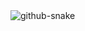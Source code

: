 <!--

## Hi there 👋


**Romerac/romerac** is a ✨ _special_ ✨ repository because its `README.md` (this file) appears on your GitHub profile.

Here are some ideas to get you started:

- 🔭 I’m currently working on ...
- 🌱 I’m currently learning ...
- 👯 I’m looking to collaborate on ...
- 🤔 I’m looking for help with ...
- 💬 Ask me about ...
- 📫 How to reach me: ...
- 😄 Pronouns: ...
- ⚡ Fun fact: ...
-->


<picture>
  <source media="(prefers-color-scheme: dark)" srcset="https://raw.githubusercontent.com/Romerac/Romerac/output/github-snake-dark.svg" />
  <source media="(prefers-color-scheme: light)" srcset="https://raw.githubusercontent.com/Romerac/Romerac/output/github-snake-light.svg" />
  <img alt="github-snake" src="https://raw.githubusercontent.com/Romerac/Romerac/output/github-snake.svg" />
</picture>
